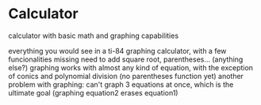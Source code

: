 # Calculator
calculator with basic math and graphing capabilities

everything you would see in a ti-84 graphing calculator, with a few funcionalities missing
need to add square root, parentheses... (anything else?)
graphing works with almost any kind of equation, with the exception of conics and polynomial division (no parentheses function yet)
another problem with graphing: can't graph 3 equations at once, which is the ultimate goal (graphing equation2 erases equation1)
